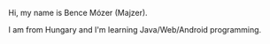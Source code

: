 Hi, my name is Bence Mózer (Majzer).

I am from Hungary and I'm learning Java/Web/Android programming.
